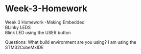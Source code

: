 # Week-3-Homework
Week 3 Homework -Making Embedded  
BLinky LEDS  
Blink LED using the USER button

Questions:
What build environment are you using? 
I am using the  STM32CubeMxIDE

